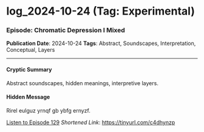 # log_2024-10-24 (Tag: Experimental)

### Episode: Chromatic Depression I Mixed

**Publication Date**: 2024-10-24
**Tags**: Abstract, Soundscapes, Interpretation, Conceptual, Layers

---

#### Cryptic Summary
Abstract soundscapes, hidden meanings, interpretive layers.

#### Hidden Message
Rirel eulguz yrnqf gb ybfg ernyzf.

[Listen to Episode 129](https://tinyurl.com/c4dhynzp)
*Shortened Link*: https://tinyurl.com/c4dhynzp
